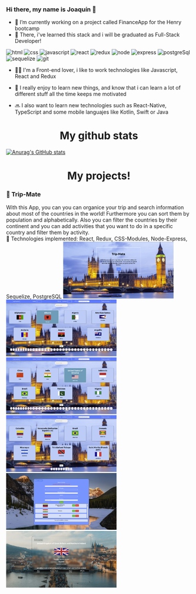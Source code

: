 ### Hi there, my name is Joaquín 👋
- 🔭 I’m currently working on a project called FinanceApp for the Henry bootcamp
-  🌱 There, i've learned this stack and i will be graduated as Full-Stack Developer!
<p>
  <img src="https://cdn.worldvectorlogo.com/logos/html5.svg" width="70" height="70" display="inline" margin="20px"/ alt="html">
  
  <img src="https://cdn.worldvectorlogo.com/logos/css-5.svg" width="70" height="70" display="inline" margin="20px" alt="css"/>

  <img src="https://cdn.worldvectorlogo.com/logos/logo-javascript.svg" width="70" height="70" display="inline" margin="20px" alt="javascript"/>
  
  <img src="https://www.vectorlogo.zone/logos/reactjs/reactjs-icon.svg" width="70" height="70" display="inline" margin-right="20px" alt="react"/>
  
  <img src="https://cdn.worldvectorlogo.com/logos/redux.svg" width="70" height="70" display="inline" margin="20px" alt="redux" />
  
  <img src="https://cdn.worldvectorlogo.com/logos/nodejs-icon.svg" width="70" height="70" display="inline" margin="20px" alt="node"/>
  
  <img src="https://cdn.worldvectorlogo.com/logos/express-109.svg" width="70" height="70" display="inline" margin="20px" alt="express"/>
  
  <img src="https://cdn.worldvectorlogo.com/logos/postgresql.svg" width="70" height="70" display="inline" margin="20px" alt="postgreSql"/>
  
  <img src="https://cdn.worldvectorlogo.com/logos/sequelize.svg" width="70" height="70" display="inline" margin="20px" alt="sequelize"/>
  
  <img src="https://cdn.worldvectorlogo.com/logos/git-icon.svg" width="70" height="70" display="inline" margin="20px" alt="git"/>
</p>

- 🧙‍♂️ I'm a Front-end lover, i like to work technologies like Javascript, React and Redux

- 🤠 I really enjoy to learn new things, and know that i can learn a lot of different stuff all the time keeps me motivated 

- 🔜 I also want to learn new technologies such as React-Native, TypeScript and some mobile languajes like Kotlin, Swift or Java 


<p>
  <h1 align="center">My github stats</h1>
  
  [![Anurag's GitHub stats](https://github-readme-stats.vercel.app/api?username=joaquinbian)](https://github.com/joaquinbian/github-readme-stats)
  
</p>

<p>
<h1 align="center">My projects!</h1>
  <h3> 📌 Trip-Mate</h3>
  <p>With this App, you can you can organice your trip and search information about most of the countries in the world! Furthermore you can sort them by population and alphabetically. Also you can filter the countries by their continent and you can add activities that you want to do in a specific country and filter them by activity.
  <br />
🚀 Technologies implemented: React, Redux, CSS-Modules, Node-Express, Sequelize, PostgreSQL 
  
  <img src="screenshotsProjects/LandingPagePhoto.png" width="300"/>
    
  <img src="screenshotsProjects/Photo2.png" width="300" display="inline"/>
  
  <img src="screenshotsProjects/Photo3.png" width="300" display="inline" />
  
  <img src="screenshotsProjects/Photo4.png" width="300" display="inline" />
  
  <img src="screenshotsProjects/Photo5.png" width="300" display="inline" />
  
  <img src="screenshotsProjects/Photo6.png" width="300" display="inline" />
  
</p>


<!--
**joaquinbian/joaquinbian** is a ✨ _special_ ✨ repository because its `README.md` (this file) appears on your GitHub profile.

Here are some ideas to get you started:

- 🔭 I’m currently working on ...
- 🌱 I’m currently learning ...
- 👯 I’m looking to collaborate on ...
- 🤔 I’m looking for help with ...
- 💬 Ask me about ...
- 📫 How to reach me: ...
- 😄 Pronouns: ...
- ⚡ Fun fact: ...
-->
